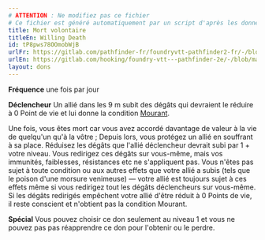 ```yaml
---
# ATTENTION : Ne modifiez pas ce fichier
# Ce fichier est généré automatiquement par un script d'après les données du module Foundry VTT officiel et de sa traduction
title: Mort volontaire
titleEn: Willing Death
id: tP8pws78OOmobWjB
urlFr: https://gitlab.com/pathfinder-fr/foundryvtt-pathfinder2-fr/-/blob/master/data/feats/tP8pws78OOmobWjB.htm
urlEn: https://gitlab.com/hooking/foundry-vtt---pathfinder-2e/-/blob/master/packs/data/feats.db/willing-death.json
layout: dons
---
```

**Fréquence** une fois par jour

**Déclencheur** Un allié dans les 9 m subit des dégâts qui devraient le réduire à 0 Point de vie et lui donne la condition [Mourant](../conditions/mourant.html).

Une fois, vous êtes mort car vous avez accordé davantage de valeur à la vie de quelqu'un qu'à la vôtre ; Depuis lors, vous protégez un allié en souffrant à sa place. Réduisez les dégâts que l'allié déclencheur devrait subi par 1 + votre niveau. Vous redirigez ces dégâts sur vous-même, mais vos immunités, faiblesses, résistances etc ne s'appliquent pas. Vous n'êtes pas sujet à toute condition ou aux autres effets que votre allié a subis (tels que le poison d'une morsure venimeuse) — votre allié est toujours sujet à ces effets même si vous redirigez tout les dégâts déclencheurs sur vous-même. Si les dégâts redirigés empêchent votre allié d'être réduit à 0 Points de vie, il reste conscient et n'obtient pas la condition Mourant.

**Spécial** Vous pouvez choisir ce don seulement au niveau 1 et vous ne pouvez pas pas réapprendre ce don pour l'obtenir ou le perdre.

